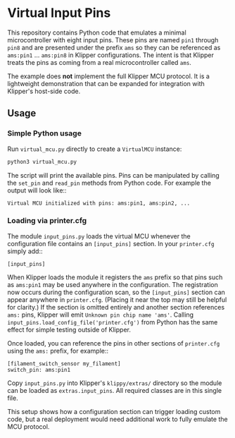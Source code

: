 # Virtual Input Pins

This repository contains Python code that emulates a minimal
microcontroller with eight input pins.  These pins are named ``pin1``
through ``pin8`` and are presented under the prefix ``ams`` so they can be
referenced as ``ams:pin1`` ... ``ams:pin8`` in Klipper configurations.
The intent is that Klipper treats the pins as coming from a real
microcontroller called ``ams``.

The example does **not** implement the full Klipper MCU protocol.  It is
a lightweight demonstration that can be expanded for integration with
Klipper's host-side code.

## Usage

### Simple Python usage

Run `virtual_mcu.py` directly to create a `VirtualMCU` instance:

```bash
python3 virtual_mcu.py
```

The script will print the available pins.  Pins can be manipulated by
calling the `set_pin` and `read_pin` methods from Python code.
For example the output will look like::

    Virtual MCU initialized with pins: ams:pin1, ams:pin2, ...

### Loading via printer.cfg

The module ``input_pins.py`` loads the virtual MCU whenever the
configuration file contains an ``[input_pins]`` section.  In your
``printer.cfg`` simply add::

    [input_pins]

When Klipper loads the module it registers the ``ams`` prefix so that pins
such as ``ams:pin1`` may be used anywhere in the configuration.  The
registration now occurs during the configuration scan, so the ``[input_pins]``
section can appear anywhere in ``printer.cfg``.  (Placing it near the top may
still be helpful for clarity.)  If the section is omitted entirely and another
section references ``ams:`` pins, Klipper will emit ``Unknown pin chip name
'ams'``.  Calling ``input_pins.load_config_file('printer.cfg')`` from Python has
the same effect for simple testing outside of Klipper.

Once loaded, you can reference the pins in other sections of
`printer.cfg` using the `ams:` prefix, for example::

    [filament_switch_sensor my_filament]
    switch_pin: ams:pin1

Copy `input_pins.py` into Klipper's `klippy/extras/` directory so the
module can be loaded as `extras.input_pins`.  All required classes are in
this single file.

This setup shows how a configuration section can trigger loading custom
code, but a real deployment would need additional work to fully emulate
the MCU protocol.
